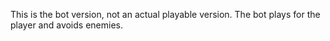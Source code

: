 This is the bot version, not an actual playable version. The bot plays for the player and avoids enemies.